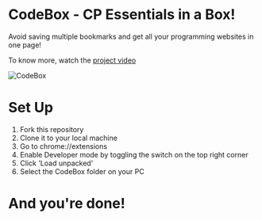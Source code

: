 # CodeBox - CP Essentials in a Box!

Avoid saving multiple bookmarks and get all your programming websites in one page! 

To know more, watch the [project video](https://www.youtube.com/watch?v=SFaLPBBOYQ4)

![CodeBox](https://user-images.githubusercontent.com/51206050/115509202-c8f40d00-a29b-11eb-9ecd-5a754aa58da7.png)

# Set Up

1. Fork this repository
2. Clone it to your local machine
3. Go to chrome://extensions
4. Enable Developer mode by toggling the switch on the top right corner
5. Click 'Load unpacked'
6. Select the CodeBox folder on your PC

# And you're done!
